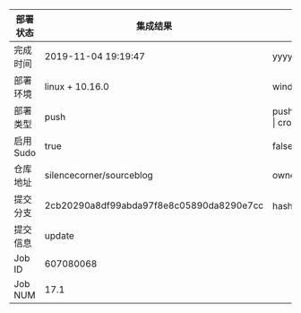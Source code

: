 部署状态 | 集成结果 | 参考值
---|---|---
完成时间 | 2019-11-04 19:19:47 | yyyy-mm-dd hh:mm:ss
部署环境 | linux + 10.16.0 | window \| linux + stable
部署类型 | push | push \| pull_request \| api \| cron
启用Sudo | true | false \| true
仓库地址 | silencecorner/sourceblog | owner_name/repo_name
提交分支 | 2cb20290a8df99abda97f8e8c05890da8290e7cc | hash 16位
提交信息 | update |
Job ID   | 607080068 |
Job NUM  | 17.1 |
